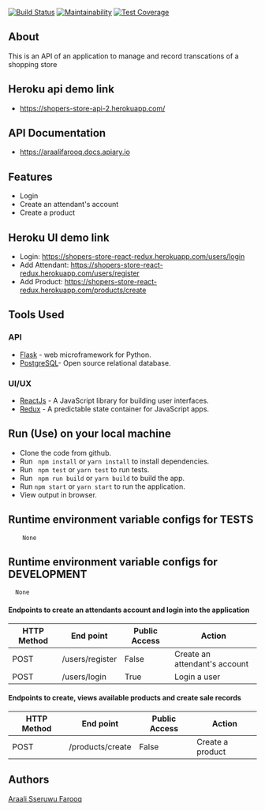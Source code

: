 [![Build Status](https://travis-ci.org/araaliFarooq/shopper_store_react_redux.svg?branch=master)](https://travis-ci.org/araaliFarooq/shopper_store_react_redux)
[![Maintainability](https://api.codeclimate.com/v1/badges/2e46afc3167cbf0c401f/maintainability)](https://codeclimate.com/github/araaliFarooq/shopper_store_react_redux/maintainability)
[![Test Coverage](https://api.codeclimate.com/v1/badges/2e46afc3167cbf0c401f/test_coverage)](https://codeclimate.com/github/araaliFarooq/shopper_store_react_redux/test_coverage)

## About

This is an API of an application to manage and record transcations of a shopping store

## Heroku api demo link

- https://shopers-store-api-2.herokuapp.com/

## API Documentation

- https://araalifarooq.docs.apiary.io
  

## Features

- Login
- Create an attendant's account
- Create a product

## Heroku UI demo link

- Login: https://shopers-store-react-redux.herokuapp.com/users/login
- Add Attendant: https://shopers-store-react-redux.herokuapp.com/users/register
- Add Product: https://shopers-store-react-redux.herokuapp.com/products/create
  

## Tools Used

### API
- [Flask](http://flask.pocoo.org/) - web microframework for Python.
- [PostgreSQL](https://www.postgresql.org/)- Open source relational database.
### UI/UX
- [ReactJs](https://reactjs.org/) - A JavaScript library for building user interfaces.
- [Redux](https://redux.js.org/) - A predictable state container for JavaScript apps.


## Run (Use) on your local machine

* Clone the code from github.
* Run ` npm install` or `yarn install` to install dependencies.
* Run ` npm test` or `yarn test` to run tests.
* Run ` npm run build` or `yarn build` to build the app.
* Run `npm start` or `yarn start`  to run the application.
* View output in browser.


## Runtime environment variable configs for TESTS

```
    None
```

## Runtime environment variable configs for DEVELOPMENT

```
  None
```

#### Endpoints to create an attendants account and login into the application

| HTTP Method | End point       | Public Access | Action                        |
| ----------- | --------------- | ------------- | ----------------------------- |
| POST        | /users/register | False         | Create an attendant's account |
| POST        | /users/login    | True          | Login a user                  |

#### Endpoints to create, views available products and create sale records

| HTTP Method | End point        | Public Access | Action           |
| ----------- | ---------------- | ------------- | ---------------- |
| POST        | /products/create | False         | Create a product |

## Authors

[Araali Sseruwu Farooq](https://github.com/araalifarooq)
